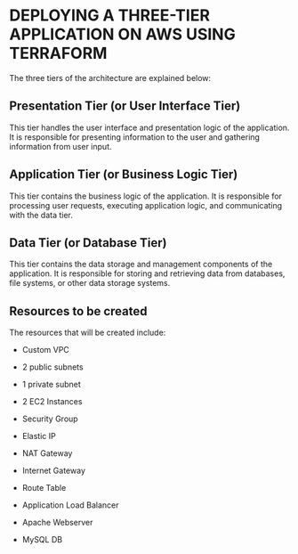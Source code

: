 # DEPLOYING A THREE-TIER APPLICATION ON AWS USING TERRAFORM

The three tiers of the architecture are explained below: 

## Presentation Tier (or User Interface Tier) 

This tier handles the user interface and presentation logic of the application. It is responsible for presenting information to the user and gathering information from user input.

## Application Tier (or Business Logic Tier) 

This tier contains the business logic of the application. It is responsible for processing user requests, executing application logic, and communicating with the data tier.

## Data Tier (or Database Tier) 

This tier contains the data storage and management components of the application. It is responsible for storing and retrieving data from databases, file systems, or other data storage systems.



## Resources to be created

The resources  that will be created include:

- Custom VPC

- 2 public subnets 

- 1 private subnet 

- 2 EC2 Instances

- Security Group

- Elastic IP

- NAT Gateway

- Internet Gateway

- Route Table

- Application Load Balancer

- Apache Webserver

- MySQL DB